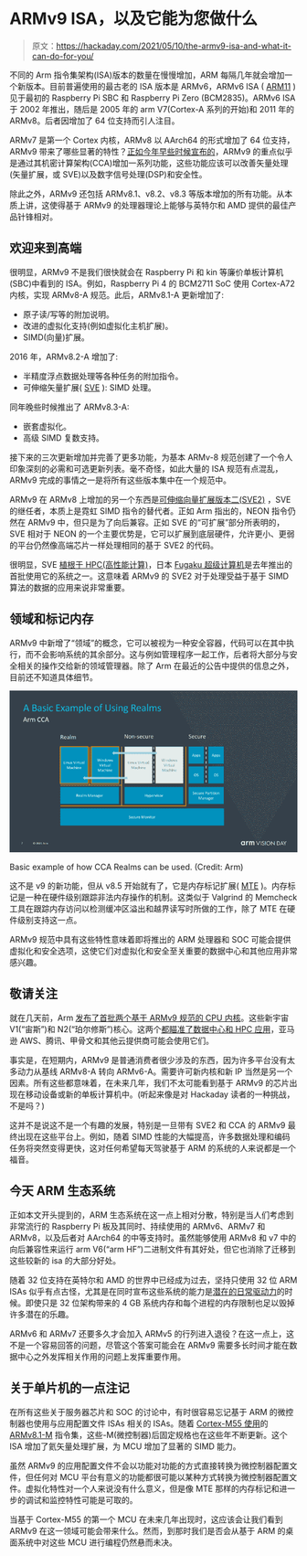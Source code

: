 # ARMv9 ISA，以及它能为您做什么

> 原文：<https://hackaday.com/2021/05/10/the-armv9-isa-and-what-it-can-do-for-you/>

不同的 Arm 指令集架构(ISA)版本的数量在慢慢增加，ARM 每隔几年就会增加一个新版本。目前普遍使用的最古老的 ISA 版本是 ARMv6，ARMv6 ISA ( [ARM11](https://en.wikipedia.org/wiki/ARM11) )见于最初的 Raspberry Pi SBC 和 Raspberry Pi Zero (BCM2835)。ARMv6 ISA 于 2002 年推出，随后是 2005 年的 arm V7(Cortex-A 系列的开始)和 2011 年的 ARMv8。后者因增加了 64 位支持而引人注目。

ARMv7 是第一个 Cortex 内核，ARMv8 以 AArch64 的形式增加了 64 位支持，ARMv9 带来了哪些显著的特性？[正如今年早些时候宣布的](https://www.anandtech.com/show/16584/arm-announces-armv9-architecture)，ARMv9 的重点似乎是通过其机密计算架构(CCA)增加一系列功能，这些功能应该可以改善矢量处理(矢量扩展，或 SVE)以及数字信号处理(DSP)和安全性。

除此之外，ARMv9 还包括 ARMv8.1、v8.2、v8.3 等版本增加的所有功能。从本质上讲，这使得基于 ARMv9 的处理器理论上能够与英特尔和 AMD 提供的最佳产品针锋相对。

## 欢迎来到高端

很明显，ARMv9 不是我们很快就会在 Raspberry Pi 和 kin 等廉价单板计算机(SBC)中看到的 ISA。例如，Raspberry Pi 4 的 BCM2711 SoC 使用 Cortex-A72 内核，实现 ARMv8-A 规范。此后，ARMv8.1-A 更新增加了:

*   原子读/写等的附加说明。
*   改进的虚拟化支持(例如虚拟化主机扩展)。
*   SIMD(向量)扩展。

2016 年，ARMv8.2-A 增加了:

*   半精度浮点数据处理等各种任务的附加指令。
*   可伸缩矢量扩展( [SVE](https://developer.arm.com/documentation/101726/0300/Learn-about-the-Scalable-Vector-Extension--SVE-/What-is-the-Scalable-Vector-Extension-) ): SIMD 处理。

同年晚些时候推出了 ARMv8.3-A:

*   嵌套虚拟化。
*   高级 SIMD 复数支持。

接下来的三次更新增加并完善了更多功能，为基本 ARMv-8 规范创建了一个令人印象深刻的必需和可选更新列表。毫不奇怪，如此大量的 ISA 规范有点混乱，ARMv9 完成的事情之一是将所有这些版本集中在一个规范中。

ARMv9 在 ARMv8 上增加的另一个东西是[可伸缩向量扩展版本二(SVE2)](https://community.arm.com/developer/ip-products/processors/b/processors-ip-blog/posts/new-technologies-for-the-arm-a-profile-architecture) ，SVE 的继任者，本质上是霓虹 SIMD 指令的替代者。正如 Arm 指出的，NEON 指令仍然在 ARMv9 中，但只是为了向后兼容。正如 SVE 的“可扩展”部分所表明的，SVE 相对于 NEON 的一个主要优势是，它可以扩展到底层硬件，允许更小、更弱的平台仍然像高端芯片一样处理相同的基于 SVE2 的代码。

很明显，SVE [植根于 HPC(高性能计算)](https://community.arm.com/developer/tools-software/hpc/b/hpc-blog/posts/technology-update-the-scalable-vector-extension-sve-for-the-armv8-a-architecture)，日本 [Fugaku 超级计算机](https://www.anandtech.com/show/15869/new-1-supercomputer-fujitsus-fugaku-and-a64fx-take-arm-to-the-top-with-415-petaflops)是去年推出的首批使用它的系统之一。这意味着 ARMv9 的 SVE2 对于处理受益于基于 SIMD 算法的数据的应用来说非常重要。

## 领域和标记内存

ARMv9 中新增了“领域”的概念，它可以被视为一种安全容器，代码可以在其中执行，而不会影响系统的其余部分。这与例如管理程序一起工作，后者将大部分与安全相关的操作交给新的领域管理器。除了 Arm 在最近的公告中提供的信息之外，目前还不知道具体细节。

[![](img/d37963ec9c100df21f73d4ca761c4239.png)](https://hackaday.com/wp-content/uploads/2021/04/armv9_realms_basic_example.png)

Basic example of how CCA Realms can be used. (Credit: Arm)

这不是 v9 的新功能，但从 v8.5 开始就有了，它是内存标记扩展( [MTE](https://en.wikichip.org/wiki/arm/mte) )。内存标记是一种在硬件级别跟踪非法内存操作的机制。这类似于 Valgrind 的 Memcheck 工具在跟踪内存访问以检测缓冲区溢出和越界读写时所做的工作，除了 MTE 在硬件级别支持这一点。

ARMv9 规范中具有这些特性意味着即将推出的 ARM 处理器和 SOC 可能会提供虚拟化和安全选项，这使它们对虚拟化和安全至关重要的数据中心和其他应用非常感兴趣。

## 敬请关注

就在几天前，Arm [发布了首批两个基于 ARMv9 规范的 CPU 内核](https://www.nextplatform.com/2021/04/27/arm-puts-some-muscle-into-future-neoverse-server-cpu-designs/)。这些新宇宙 V1(“宙斯”)和 N2(“珀尔修斯”)核心。这两个[都瞄准了数据中心和 HPC 应用](https://www.arm.com/company/news/2021/04/transforming-compute-for-next-generation-infrastructure)，亚马逊 AWS、腾讯、甲骨文和其他云提供商可能会使用它们。

事实是，在短期内，ARMv9 是普通消费者很少涉及的东西，因为许多平台没有太多动力从基线 ARMv8-A 转向 ARMv6-A。需要许可新内核和新 IP 当然是另一个因素。所有这些都意味着，在未来几年，我们不太可能看到基于 ARMv9 的芯片出现在移动设备或新的单板计算机中。(听起来像是对 Hackaday 读者的一种挑战，不是吗？)

这并不是说这不是一个有趣的发展，特别是一旦带有 SVE2 和 CCA 的 ARMv9 最终出现在这些平台上。例如，随着 SIMD 性能的大幅提高，许多数据处理和编码任务将突然变得更快，这对任何希望每天驾驶基于 ARM 的系统的人来说都是一个福音。

## 今天 ARM 生态系统

正如本文开头提到的，ARM 生态系统在这一点上相对分散，特别是当人们考虑到非常流行的 Raspberry Pi 板及其同时、持续使用的 ARMv6、ARMv7 和 ARMv8，以及后者对 AArch64 的中等支持时。虽然能够使用 ARMv8 和 v7 中的向后兼容性来运行 arm V6(“arm HF”)二进制文件有其好处，但它也消除了迁移到这些较新的 isa 的大部分好处。

随着 32 位支持在英特尔和 AMD 的世界中已经成为过去，坚持只使用 32 位 ARM ISAs 似乎有点古怪，尤其是在同时宣布这些系统的能力是[潜在的日常驱动力](https://hackaday.com/2019/09/09/can-you-really-use-the-raspberry-pi-4-as-a-desktop-machine/)的时候。即使只是 32 位架构带来的 4 GB 系统内存和每个进程的内存限制也足以毁掉许多潜在的乐趣。

ARMv6 和 ARMv7 还要多久才会加入 ARMv5 的行列进入退役？在这一点上，这不是一个容易回答的问题，尽管这个答案可能会在 ARMv9 需要多长时间才能在数据中心之外发挥相关作用的问题上发挥重要作用。

## 关于单片机的一点注记

在所有这些关于服务器芯片和 SOC 的讨论中，有时很容易忘记基于 ARM 的微控制器也使用与应用配置文件 ISAs 相关的 ISAs。随着 [Cortex-M55 使用](https://en.wikipedia.org/wiki/ARM_Cortex-M#Instruction_sets)的 [ARMv8.1-M](https://developer.arm.com/architectures/cpu-architecture/m-profile) 指令集，这些-M(微控制器)后固定规格也在这些年不断更新。这个 ISA 增加了氦矢量处理扩展，为 MCU 增加了显著的 SIMD 能力。

虽然 ARMv9 的应用配置文件不会以功能对功能的方式直接转换为微控制器配置文件，但任何对 MCU 平台有意义的功能都很可能以某种方式转换为微控制器配置文件。虚拟化特性对一个人来说没有什么意义，但是像 MTE 那样的内存标记和进一步的调试和监控特性可能是可取的。

当基于 Cortex-M55 的第一个 MCU 在未来几年出现时，这应该会让我们看到 ARMv9 在这一领域可能会带来什么。然而，到那时我们是否会从基于 ARM 的桌面系统中对这些 MCU 进行编程仍然悬而未决。